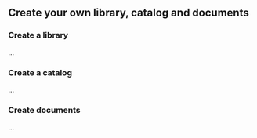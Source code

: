 ## Create your own library, catalog and documents


### Create a library

...


### Create a catalog

...


### Create documents

...
